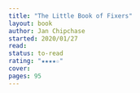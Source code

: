 ```yaml
---
title: "The Little Book of Fixers"
layout: book
author: Jan Chipchase
started: 2020/01/27
read: 
status: to-read
rating: "★★★★☆"
cover: 
pages: 95
---
```

